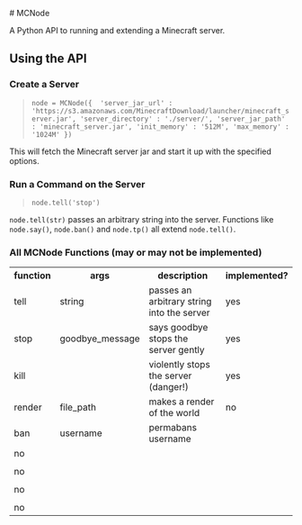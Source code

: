 \# MCNode

A Python API to running and extending a Minecraft server.

## Using the API

### Create a Server
> `node = MCNode({ 
		'server_jar_url' : 'https://s3.amazonaws.com/MinecraftDownload/launcher/minecraft_server.jar',
		'server_directory' : './server/',
		'server_jar_path' : 'minecraft_server.jar',
		'init_memory' : '512M',
		'max_memory' : '1024M'
})`

This will fetch the Minecraft server jar and start it up with the specified options.

### Run a Command on the Server

> `node.tell('stop')`

`node.tell(str)` passes an arbitrary string into the server.
Functions like `node.say()`, `node.ban()` and `node.tp()` all extend `node.tell()`.

### All MCNode Functions (may or may not be implemented)

<table>
  <tr>
    <th>function</th><th>args</th><th>description</th><th>implemented?</th>
  </tr>
  <tr>
    <td>tell</td><td>string</td><td>passes an arbitrary string into the server</td><td>yes</td>
  </tr>
  <tr>
    <td>stop</td><td>goodbye_message</td><td>says goodbye stops the server gently</td><td>yes</td>
  </tr>
  <tr>
    <td>kill</td><td></td><td>violently stops the server (danger!)</td><td>yes</td>
  </tr>
  <tr>
    <td>render</td><td>file_path</td><td>makes a render of the world</td><td>no</td>
  </tr>
  <tr>
    <td>ban</td><td>username</td><td>permabans username</td>
  </tr><td>no</td>
  <tr>
    <td></td><td></td><td></td>
  </tr><td>no</td>
  <tr>
    <td></td><td></td><td></td>
  </tr><td>no</td>
  <tr>
    <td></td><td></td><td></td>
  </tr><td>no</td>
</table>
